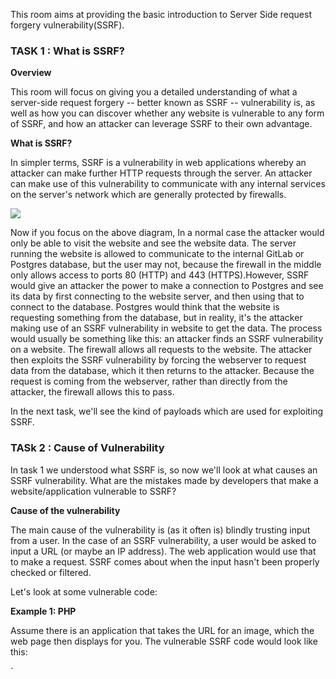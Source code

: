 This room aims at providing the basic introduction to Server Side request forgery vulnerability(SSRF).


### TASK 1 : What is SSRF?

**Overview**  

This room will focus on giving you a detailed understanding of what a server-side request forgery -- better known as SSRF -- vulnerability is, as well as how you can discover whether any website is vulnerable to any form of SSRF, and how an attacker can leverage SSRF to their own advantage.

 **What is SSRF?**

 In simpler terms, SSRF is a vulnerability in web applications whereby an attacker can make further HTTP requests through the server. An attacker can make use of this vulnerability to communicate with any internal services on the server's network which are generally protected by firewalls.

  

![](https://i.imgur.com/cAozwRZ.png)  

Now if you focus on the above diagram, In a normal case the attacker would only be able to visit the website and see the website data. The server running the website is allowed to communicate to the internal GitLab or Postgres database, but the user may not, because the firewall in the middle only allows access to ports 80 (HTTP) and 443 (HTTPS).However, SSRF would give an attacker the power to make a connection to Postgres and see its data by first connecting to the website server, and then using that to connect to the database. Postgres would think that the website is requesting something from the database, but in reality, it's the attacker making use of an SSRF vulnerability in website to get the data. The process would usually be something like this: an attacker finds an SSRF vulnerability on a website. The firewall allows all requests to the website. The attacker then exploits the SSRF vulnerability by forcing the webserver to request data from the database, which it then returns to the attacker. Because the request is coming from the webserver, rather than directly from the attacker, the firewall allows this to pass.

In the next task, we'll see the kind of payloads which are used for exploiting SSRF.


### TASk 2 : Cause of Vulnerability

In task 1 we understood what SSRF is, so now we'll look at what causes an SSRF vulnerability. What are the mistakes made by developers that make a website/application vulnerable to SSRF?

**Cause of the vulnerability**  

The main cause of the vulnerability is (as it often is) blindly trusting input from a user. In the case of an SSRF vulnerability, a user would be asked to input a URL (or maybe an IP address). The web application would use that to make a request. SSRF comes about when the input hasn't been properly checked or filtered.

Let's look at some vulnerable code:

**Example 1: PHP**  

Assume there is an application that takes the URL for an image, which the web page then displays for you. The vulnerable SSRF code would look like this:

`
<?php
if (isset($\_GET\['url'\]))
{
$url \= $\_GET\['url'\];
$image \= fopen($url, 'rb');
header("Content-Type: image/png");
fpassthru($image);
}
`
  

This is simple PHP code which checks if there is information sent in a 'url' parameter then, without performing any kind of check on it, the code simply makes a request to the user-submitted URL. Attackers essentially have full control of the URL and can make arbitrary GET requests to any website on the Internet through the server -- as well as accessing resources on the server itself.

**Example 2**: **Python** 
`
from flask import Flask, request, render\_template, redirect
import requests

app \= Flask(\_\_name\_\_)

@app.route("/")
def start():
		url \= request.args.get("id")
		r = requests.head(url, timeout\=2.000)
		return render\_template("index.html", result \= r.content)
if \_\_name\_\_ \== "\_\_main\_\_":
		app.run(host \= '0.0.0.0')

`  

  

The above example shows a very small flask application which does the same thing:

1) It takes the value of the "url" parameter.

2) Then it makes a request to the given URL and shows the content of that URL to the user.

Again we see that there is no sanitisation or any kind of check performed on the user input. This is why you should always try as many different payloads as you can when testing an application.

Speaking of payloads, in the next task, we'll see what kind of payloads are used in SSRF.


### TASK 3 : SSRF Payload

Now we are going to learn what kind of payloads are used to exploit an SSRF vulnerability. To understand this we are going to use a live demonstration. Connect to `http://MACHINE_IP:5000`

The page gives us the option to enter a url, which it will fetch for us.

**Basic Payloads**  

Let's start with the basic payload. This payload might give you the hint that there is an SSRF vulnerability, and give you a hint as to which payloads which you should try next.

Initially, start by searching for the localhost IP (127.0.0.1) with any port to see if the port is running a service. Say you wanted to check if the server has a hidden database, you might search for `http://127.0.0.1:3306`, 3306 is the port for MySQL DB so if there is a database running, you will likely get a positive response.

If we try this payload on our VM we will see the following output:

![](https://i.imgur.com/gMq0LQ4.png)  

This shows that the port 3306 is open.

In a similar manner, we could also have used "localhost" or "0.0.0.0" in place of 127.0.0.1

**Advanced payloads**  

Now it's very possible that some sort of sanitization will be being applied to the input, so the system might detect strings like "localhost" or "127.0.0.1" and stop the request. That said, it's possible to try and bypass those kinds of restrictions.

The very first way is to try the IPv6 version of the localhost i.e \[::\]. So the payload from before would look like this `http://[::]:3306`.

The basic page we've already worked with doesn't have any filter, so to try these advanced payloads head to `http://MACHINE_IP:5000/advanced`. The page is very similar to the previous one but, you'll notice that if you try the basic payload it detects it as "Malicious code".

Try it for yourself: try to enter the old payloads such as "`http://127.0.0.1:3306`" or `http://localhost:3306` -- you'll get something like:

  
![](https://i.imgur.com/ST8xWvm.png)

As expected, this is because there are SSRF checks in place, but still it's possible to bypass them. It's also possible that if you try to access `http://[::]:3306`, you might get "target not reachable". When this happens it can be the result of how the framework is handling input in the application. If it was a PHP application then this would work, but flask/Django might interpret these payloads differently. If you fail with that payload, try removing the brackets (i.e try `http://:::3306`): remember that the third colon indicates the separation between port and IP.

So if we enter: `http://:::3306` we see something like: 

  
![](https://i.imgur.com/1rX91kC.png)  

It is possible that the IPv6 payload may also be detected. In that case what we usually do is to encode our IP: either into a decimal format or a hexadecimal format.

The IP "`127.0.0.1`" can be replaced with its Decimal and Hexadecimal counterparts to bypass the restrictions. The decimal version of the localhost IP would be "2130706433" and the Hexadecimal version would be "0x7f000001".

**Note** \- There is a script to do this conversion process, you can find it [here](https://gist.github.com/mzfr/fd9959bea8e7965d851871d09374bb72)

**Reading files**

Port scanning isn't the only thing that we do with SSRF -- we can also read files from the server, but only if we use the proper schema (i.e for a HTTP request we would start the URL with "http://" -- in a similar manner if we start the URL with "file://" it would then try to read the files from the server itself).

So, for example, a simple SSRF file reading payload would be `file:///etc/passwd`, to read the /etc/passwd file on a Linux machine.

To see this happen for yourself, go to `http://MACHINE_IP:5000/filessrf`, you'll get another very similar form as with the advanced and basic SSRF tutorials -- but one difference that you'll notice is that you can enter "file://" in this one.

So if now we try to read the file we'll be able to see the contents: 

  
![](https://i.imgur.com/edRQpNn.png)  

Remember is that it's unlikely that we'll be able to read files from any higher privileged user such as "root".

![](https://i.imgur.com/2ZaFrGm.png)  

There are a lot of other types of payload that can be used (such as URL encoding, double URL encoding, using schemes like dict, etc). You can see some of these payloads [here](https://github.com/swisskyrepo/PayloadsAllTheThings/tree/master/Server%20Side%20Request%20Forgery#file)


### TASK 4 : Exercise

Until now we have been looking at what SSRF is and how it works. Now its time for you to try it yourself. I would recommend trying this by yourself, before looking at the next task for the explanation.

For the exercise go to `http://MACHINE_IP:8000`.

**Exercise**: Your task would be to tell how many ports are open on the machine including all the ones that are accessible from outside and as well as the one only accessible from inside. Your answer would also include the port 8000.  

**The solution for this task will be given in the next task if you would like to confirm your answer, or are** **struggling to complete the task.**

I am providing some hints, but again try to spend some time on it by yourself before looking.



### TASK 5 : Solution

I hope you've tried the exercise before looking at the solution.  

**Explanation**

When we visit the port 8000 we see a simple input field. Now if you try all the basic payloads you'll get the malicious code error.

If you try the IPv6 format you would get a similar error.

![](https://i.imgur.com/X2jY3mP.png)  

At this point, it looks like the system might not be vulnerable to SSRF at all; but before we give up, we should try using the decimal/hexadecimal conversion method.

We will use the script (i.e ip2dh.py) to convert the IP 127.0.0.1 to decimal which would give us, 2130706433. Now if you want you can use this IP and port 3306 to test if it works or not.

![](https://i.imgur.com/E6W4V7S.png)  

That being said we can't check every port by ourselves. Instead we will make a small bash script which will do the work for us.

**Note:** If you are not interested in writing a bash script then you could instead use Burpsuite's Intruder module, but in this explanation, I am going to show you how to use bash for smaller tasks like these.

`
for x in {1..65535};

do cmd=$(curl -so /dev/null http://MACHINE\_IP:8000/attack?url=http://2130706433:${x} \\        \-w '%{size\_download}');

if \[ $cmd != 1045 \]; then

echo "Open port: $x"

fi

done
`
  

The main thing to understand here is the curl command. If you were to run this curl command by itself with a port like 3306, it would give you the size in bytes of the response, which, for a valid response, in this case is 1042. However, if we run it with some random port, say 54321, it would show a return size of 1046 bytes, as the response from the website will be slightly different. This means that for ports that are not reachable we get size 1045 and for a port that is open we get size 1042. On that basis, we are able to write a script to scan every port and tell us when the size is not 1045 bytes. This script will tell you that 5 ports (22, 3306, 5000, 8000, 6783) are open.

In terms of the file reading question, you can just use the default “file://” schema to read files from the system.


